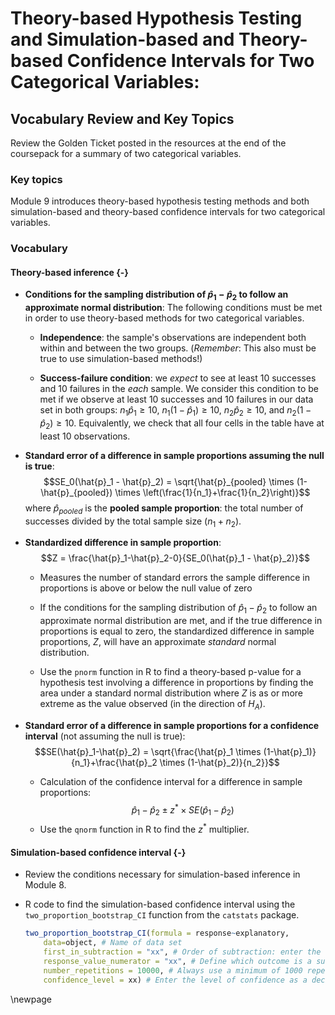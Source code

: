 # Theory-based Hypothesis Testing and Simulation-based and Theory-based Confidence Intervals for Two Categorical Variables: 

## Vocabulary Review and Key Topics

Review the Golden Ticket posted in the resources at the end of the coursepack for a summary of two categorical variables.

### Key topics

Module 9 introduces theory-based hypothesis testing methods and both simulation-based and theory-based confidence intervals for two categorical variables.

### Vocabulary

#### Theory-based inference {-}

* **Conditions for the sampling distribution of $\hat{p}_1-\hat{p}_2$ to follow an approximate normal distribution**: The following conditions must be met in order to use theory-based methods for two categorical variables.

    * **Independence**: the sample's observations are independent both within and between the two groups. (*Remember*: This also must be true to use simulation-based methods!)

    * **Success-failure condition**: we *expect* to see at least 10 successes and 10 failures in the _each_ sample. We consider this condition to be met if we observe at least 10 successes and 10 failures in our data set in both groups: $n_1\hat{p}_1\geq10$, $n_1(1-\hat{p}_1)\geq10$, $n_2\hat{p}_2\geq10$, and $n_2(1-\hat{p}_2)\geq10$. Equivalently, we check that all four cells in the table have at least 10 observations.

* **Standard error of a difference in sample proportions assuming the null is true**:
$$SE_0(\hat{p}_1 - \hat{p}_2) = \sqrt{\hat{p}_{pooled} \times (1-\hat{p}_{pooled}) \times \left(\frac{1}{n_1}+\frac{1}{n_2}\right)}$$
where $\hat{p}_{pooled}$ is the **pooled sample proportion**: the total number of successes divided by the total sample size ($n_1+n_2$).

* **Standardized difference in sample proportion**:
$$Z = \frac{\hat{p}_1-\hat{p}_2-0}{SE_0(\hat{p}_1 - \hat{p}_2)}$$
    * Measures the number of standard errors the sample difference in proportions is above or below the null value of zero
    
    * If the conditions for the sampling distribution of $\hat{p}_1 - \hat{p}_2$ to follow an approximate normal distribution are met, and if the true difference in proportions is equal to zero, the standardized difference in sample proportions, $Z$, will have an approximate _standard_ normal distribution.
    
    * Use the `pnorm` function in R to find a theory-based p-value for a hypothesis test involving a difference in proportions by finding the area under a standard normal distribution where $Z$ is as or more extreme as the value observed (in the direction of $H_A$).
    

* **Standard error of a difference in sample proportions for a confidence interval** (not assuming the null is true):
$$SE(\hat{p}_1-\hat{p}_2) = \sqrt{\frac{\hat{p}_1 \times (1-\hat{p}_1)}{n_1}+\frac{\hat{p}_2 \times  (1-\hat{p}_2)}{n_2}}$$

    * Calculation of the confidence interval for a difference in sample proportions:
$$\hat{p}_1-\hat{p}_2\pm z^*\times SE(\hat{p}_1-\hat{p}_2)$$
    * Use the `qnorm` function in R to find the $z^*$ multiplier.
    
#### Simulation-based confidence interval {-}

* Review the conditions necessary for simulation-based inference in Module 8.


* R code to find the simulation-based confidence interval using the `two_proportion_bootstrap_CI` function from the `catstats` package.

    
    ``` r
    two_proportion_bootstrap_CI(formula = response~explanatory, 
        data=object, # Name of data set
        first_in_subtraction = "xx", # Order of subtraction: enter the name of Group 1
        response_value_numerator = "xx", # Define which outcome is a success 
        number_repetitions = 10000, # Always use a minimum of 1000 repetitions
        confidence_level = xx) # Enter the level of confidence as a decimal
    ```


\newpage
